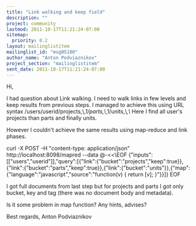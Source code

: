 ```yaml
---
title: "Link walking and keep field"
description: ""
project: community
lastmod: 2011-10-17T11:21:24-07:00
sitemap:
  priority: 0.2
layout: mailinglistitem
mailinglist_id: "msg05180"
author_name: "Anton Podviaznikov"
project_section: "mailinglistitem"
sent_date: 2011-10-17T11:21:24-07:00
---
```



Hi,

I had question about Link walking.
I need to walk links in few levels and keep results from previous steps.
I managed to achieve this using URL syntax
/users/userid/projects,\\*,1/parts,\\*,1/units,\\*,\\*
Here I find all user's projects than parts and finally units.

However I couldn't achieve the same results using map-reduce and link
phases.

curl -X POST -H "content-type: application/json"
http://localhost:8098/mapred --data @-&lt;&lt;\\EOF
{"inputs":[["users","userid"]],"query":[{"link":{"bucket":"projects","keep":true}},{"link":{"bucket":"parts","keep":true}},{"link":{"bucket":"units"}},{"map":{"language":"javascript","source":"function(v)
{ return [v]; }"}}]}
EOF


I got full documents from last step but for projects and parts I got only
bucket, key and tag (there was no document body and metadata).

Is it some problem in map function? Any hints, advises?

Best regards,
Anton Podviaznikov
